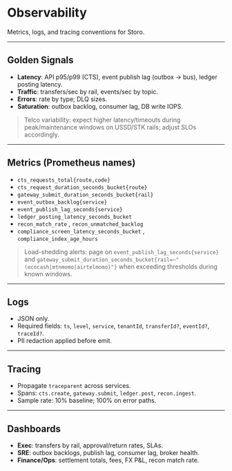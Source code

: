 # Observability

Metrics, logs, and tracing conventions for Storo.

---

## Golden Signals

- **Latency**: API p95/p99 (CTS), event publish lag (outbox → bus), ledger posting latency.  
- **Traffic**: transfers/sec by rail, events/sec by topic.  
- **Errors**: rate by type; DLQ sizes.  
- **Saturation**: outbox backlog, consumer lag, DB write IOPS.  

> Telco variability: expect higher latency/timeouts during peak/maintenance windows on USSD/STK rails; adjust SLOs accordingly.

---

## Metrics (Prometheus names)

- `cts_requests_total{route,code}`  
- `cts_request_duration_seconds_bucket{route}`  
- `gateway_submit_duration_seconds_bucket{rail}`  
- `event_outbox_backlog{service}`  
- `event_publish_lag_seconds{service}`  
- `ledger_posting_latency_seconds_bucket`  
- `recon_match_rate` , `recon_unmatched_backlog`  
- `compliance_screen_latency_seconds_bucket` , `compliance_index_age_hours`

> Load-shedding alerts: page on `event_publish_lag_seconds{service}` and `gateway_submit_duration_seconds_bucket{rail=~"(ecocash|mtnmomo|airtelmomo)"}` when exceeding thresholds during known windows.

---

## Logs

- JSON only.  
- Required fields: `ts`, `level`, `service`, `tenantId`, `transferId?`, `eventId?`, `traceId?`.  
- PII redaction applied before emit.

---

## Tracing

- Propagate `traceparent` across services.  
- Spans: `cts.create`, `gateway.submit`, `ledger.post`, `recon.ingest`.  
- Sample rate: 10% baseline; 100% on error paths.

---

## Dashboards

- **Exec**: transfers by rail, approval/return rates, SLAs.  
- **SRE**: outbox backlogs, publish lag, consumer lag, broker health.  
- **Finance/Ops**: settlement totals, fees, FX P&L, recon match rate.

